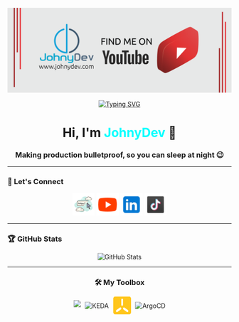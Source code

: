 <p align="center">
  <img src="./icons/youtube.png" alt="JohnyDev Cover" />
</p>

<p align="center">
<a href="https://git.io/typing-svg"><img src="https://readme-typing-svg.herokuapp.com?font=Fira+Code&pause=1000&width=435&lines=%F0%9F%9A%80+Senior+Site+Reliability+Engineer;%E2%9A%99%EF%B8%8F+Building+and+Automating+Infra;%E2%9A%A1+Scaling+Chaos;%F0%9F%98%8C+Breaking+Prod+by+Day+Fixing+it+by+Night+" alt="Typing SVG" /></a>
</p>

<h1 align="center">Hi, I'm <span style="color:#00FFFF">JohnyDev</span> 👋</h1>
<h3 align="center">Making production bulletproof, so you can sleep at night 😉</h3>

---

### 🔗 Let's Connect

<p align="center">
  <a href="https://johnydev.com/" target="_blank"><img src="icons/icons8-website-100.png" width="50px" title="Website"></a>
  <a href="https://www.youtube.com/@JohnyDev" target="_blank"><img src="icons/icons8-youtube-48.png" width="50px" title="YouTube"></a>
  <a href="https://www.linkedin.com/in/johnbedeir/" target="_blank"><img src="icons/icons8-linkedin-48.png" width="50px" title="LinkedIn"></a>
  <a href="https://www.tiktok.com/@johnydev2" target="_blank"><img src="icons/icons8-tiktok-48.png" width="50px" title="TikTok"></a>
</p>

---

### 🏆 GitHub Stats

<p align="center">
  <img src="https://github-readme-stats.vercel.app/api?username=johnbedeir&show_icons=true&theme=tokyonight&include_all_commits=true&hide_border=true" alt="GitHub Stats" />
  <br/>
</p>

---

<h3 align="center">🛠️ My Toolbox</h3>

<p align="center">
  <img src="https://skillicons.dev/icons?i=aws,gcp,azure,docker,kubernetes,kotlin,terraform,linux,ubuntu,redhat,apple,raspberrypi,arch,windows,bash,ansible,go,python,js,ts,html,css,php,nodejs,flask,django,redis,postgres,mysql,mongodb,cassandra,elasticsearch,jenkins,git,github,gitlab,bitbucket,githubactions,prometheus,grafana,nginx,cloudflare,vscode,django,heroku,sqlite,selenium,photoshop,premiere,aftereffects,notion,markdown" />

  <img src="https://keda.sh/img/logos/keda-horizontal-color.png" alt="KEDA" width="100" height="40" style="vertical-align: middle; margin-left: 6px;" />
  <img src="https://raw.githubusercontent.com/cncf/artwork/master/projects/k3s/icon/color/k3s-icon-color.svg" alt="K3s" width="40" height="40" style="vertical-align: middle; margin-left: 6px;" />
  <img src="https://argo-cd.readthedocs.io/en/stable/assets/logo.png" alt="ArgoCD" width="40" height="40" style="vertical-align: middle; margin-left: 6px;" />
</p>
